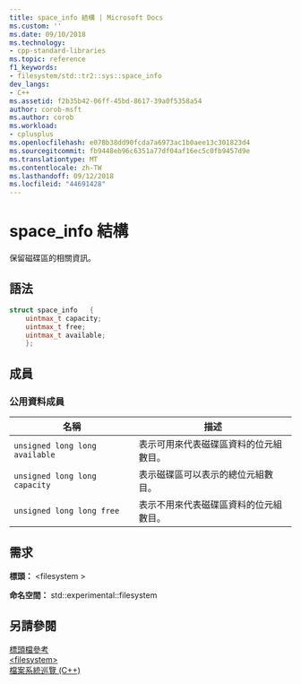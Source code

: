 ```yaml
---
title: space_info 結構 | Microsoft Docs
ms.custom: ''
ms.date: 09/10/2018
ms.technology:
- cpp-standard-libraries
ms.topic: reference
f1_keywords:
- filesystem/std::tr2::sys::space_info
dev_langs:
- C++
ms.assetid: f2b35b42-06ff-45bd-8617-39a0f5358a54
author: corob-msft
ms.author: corob
ms.workload:
- cplusplus
ms.openlocfilehash: e078b38dd90fcda7a6973ac1b0aee13c301823d4
ms.sourcegitcommit: fb9448eb96c6351a77df04af16ec5c0fb9457d9e
ms.translationtype: MT
ms.contentlocale: zh-TW
ms.lasthandoff: 09/12/2018
ms.locfileid: "44691428"
---
```

# <a name="spaceinfo-structure"></a>space_info 結構

保留磁碟區的相關資訊。

## <a name="syntax"></a>語法

```cpp
struct space_info   {
    uintmax_t capacity;
    uintmax_t free;
    uintmax_t available;
    };
```

## <a name="members"></a>成員

### <a name="public-data-members"></a>公用資料成員

|名稱|描述|
|----------|-----------------|
|`unsigned long long available`|表示可用來代表磁碟區資料的位元組數目。|
|`unsigned long long capacity`|表示磁碟區可以表示的總位元組數目。|
|`unsigned long long free`|表示不用來代表磁碟區資料的位元組數目。|

## <a name="requirements"></a>需求

**標頭：** \<filesystem >

**命名空間：** std::experimental::filesystem

## <a name="see-also"></a>另請參閱

[標頭檔參考](../standard-library/cpp-standard-library-header-files.md)<br/>
[\<filesystem>](../standard-library/filesystem.md)<br/>
[檔案系統巡覽 (C++)](../standard-library/file-system-navigation.md)<br/>
